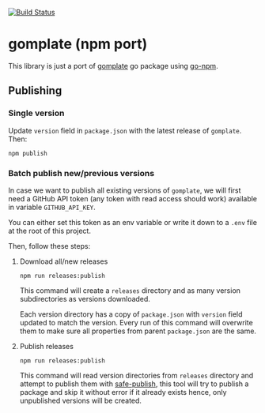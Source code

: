 [![Build Status](https://travis-ci.com/RecuencoJones/gomplate-npm.svg?branch=master)](https://travis-ci.com/RecuencoJones/gomplate-npm)

# gomplate (npm port)

This library is just a port of [gomplate](https://github.com/hairyhenderson/gomplate) go package using [go-npm](https://github.com/sanathkr/go-npm).

## Publishing

### Single version

Update `version` field in `package.json` with the latest release of `gomplate`. Then:

```
npm publish
```

### Batch publish new/previous versions

In case we want to publish all existing versions of `gomplate`, we will first need a
GitHub API token (any token with read access should work) available in variable `GITHUB_API_KEY`.

You can either set this token as an env variable or write it down to a `.env` file at
the root of this project.

Then, follow these steps:

1. Download all/new releases

    ```
    npm run releases:publish
    ```

    This command will create a `releases` directory and as many version subdirectories as versions downloaded.

    Each version directory has a copy of `package.json` with `version` field updated to match the version.
    Every run of this command will overwrite them to make sure all properties from parent `package.json`
    are the same.

1. Publish releases

    ```
    npm run releases:publish
    ```

    This command will read version directories from `releases` directory and attempt to publish
    them with [safe-publish](https://github.com/adidas/safe-publish), this tool will try to publish a package and skip it without
    error if it already exists hence, only unpublished versions will be created.
